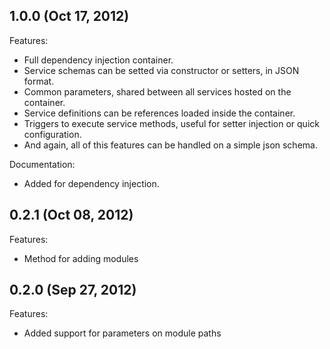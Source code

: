 ## 1.0.0 (Oct 17, 2012)

Features:

  - Full dependency injection container.
  - Service schemas can be setted via constructor or setters, in JSON format.
  - Common parameters, shared between all services hosted on the container.
  - Service definitions can be references loaded inside the container.
  - Triggers to execute service methods, useful for setter injection or quick configuration.
  - And again, all of this features can be handled on a simple json schema.

Documentation:

  - Added for dependency injection.

## 0.2.1 (Oct 08, 2012)

Features:

  - Method for adding modules

## 0.2.0 (Sep 27, 2012)

Features:

  - Added support for parameters on module paths